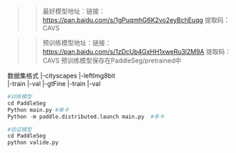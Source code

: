 >> 最好模型地址：链接：https://pan.baidu.com/s/1gPuqmhG6K2vo2eyBchEuqg 提取码：CAVS 

>> 预训练模型地址：链接：https://pan.baidu.com/s/1zDcUb4GxHH1xweRu3l2M9A 提取码：CAVS 
>> 预训练模型保存在PaddleSeg/pretrained中


数据集格式
|-cityscapes
    |-leftImg8bit  
      |-train
      |-val
    |-gtFine
      |-train
      |-val
      
  ~~~Python
  #训练模型
  cd PaddleSeg
  Python main.py #单卡
  Python -m paddle.distributed.launch main.py  #多卡
  
  #验证模型
  cd PaddleSeg
  python valide.py
  ~~~

